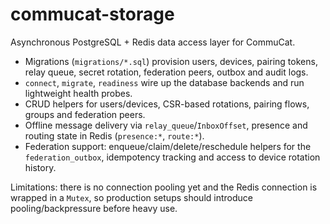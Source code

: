 # commucat-storage

Asynchronous PostgreSQL + Redis data access layer for CommuCat.

- Migrations (`migrations/*.sql`) provision users, devices, pairing tokens, relay queue, secret rotation, federation peers, outbox and audit logs.
- `connect`, `migrate`, `readiness` wire up the database backends and run lightweight health probes.
- CRUD helpers for users/devices, CSR-based rotations, pairing flows, groups and federation peers.
- Offline message delivery via `relay_queue`/`InboxOffset`, presence and routing state in Redis (`presence:*`, `route:*`).
- Federation support: enqueue/claim/delete/reschedule helpers for the `federation_outbox`, idempotency tracking and access to device rotation history.

Limitations: there is no connection pooling yet and the Redis connection is wrapped in a `Mutex`, so production setups should introduce pooling/backpressure before heavy use.